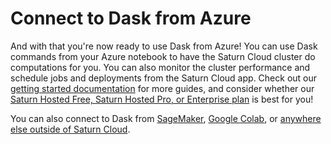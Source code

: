 # Connect to Dask from Azure

And with that you're now ready to use Dask from Azure! You can use Dask commands from your Azure notebook to have the Saturn Cloud cluster do computations for you. You can also monitor the cluster performance and schedule jobs and deployments from the Saturn Cloud app. Check out our [getting started documentation](<docs/user-guide/quickstart.md>) for more guides, and consider whether our [Saturn Hosted Free, Saturn Hosted Pro, or Enterprise plan](/docs) is best for you!

You can also connect to Dask from [SageMaker](<docs/user-guide/using-saturn-cloud/external-connect/sagemaker_external_connect.md>), [Google Colab](<docs/user-guide/using-saturn-cloud/external-connect/colab_external_connect.md>), or [anywhere else outside of Saturn Cloud](<docs/user-guide/using-saturn-cloud/external-connect/azure_external_connect.md>).
